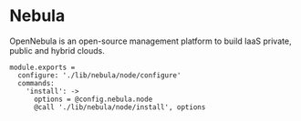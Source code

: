 # Nebula

OpenNebula is an open-source management platform to build IaaS private, public and hybrid clouds.

    module.exports =
      configure: './lib/nebula/node/configure'
      commands:
        'install': ->
          options = @config.nebula.node
          @call './lib/nebula/node/install', options
